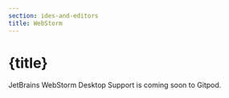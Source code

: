 ```yaml
---
section: ides-and-editors
title: WebStorm
---
```


<script context="module">
  export const prerender = true;
</script>

# {title}

JetBrains WebStorm Desktop Support is coming soon to Gitpod.
